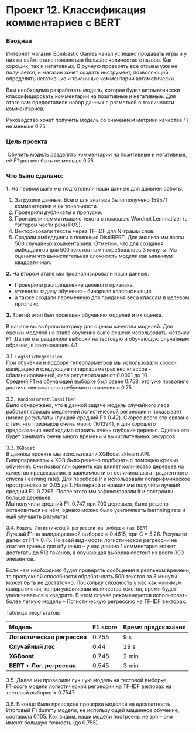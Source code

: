 # Проект 12. Классификация комментариев c BERT

### Вводная 
Интернет магазин Bombastic Games начал успешно продавать игры и у них на сайте стало появляться большое количество отзывов. Как хороших, так и негативных. В ручную проверять все отзывы уже не получается, и магазин хочет создать инструмент, позволяющий определять негативные и токсичные комментарии автоматически. 
    
Вам необходимо разработать модель, которая будет автоматически классифицировать комментарии на позитивные и негативные. Для этого вам предоставили набор данных с разметкой о токсичности комментариев.
    
Руководство хочет получить модель со значением метрики качества *F1* не меньше 0.75. 

### Цель проекта 
​	Обучить модель разделять комментарии на позитивные и негативные, её *F1* должен быть не меньше 0.75. 

### Что было сделано:
**1.** На первом шаге мы подготовили наши данные для дальней работы. 
1. Загрузили данные. Всего для анализа было получено 159571 комментариев и их тональности.
2. Проверили дубликаты и пропуски.
3. Произвели лемматизацию текста с помощью Wordnet Lemmatizer (с тэггером части речи POS).
4. Векторизовали тексты через TF-IDF для N-грамм слов.
5. Создали эмбеддинги с помощью DistilBERT. Для анализа мы взяли 500 случайных комментариев. Отметим, что для создания эмбеддингов для 500 текстов нам потребовалось 3 минуты. Мы оценили что вычислительная сложность модели как минимум квадратичная.

**2.** На втором этапе мы проанализировали наши данные.
- Проверили распределение целевого признака, 
- уточнили задачу обучения – бинарная классификация, 
- а также создали переменную для придания веса классам в целевом признаке.

**3.** Третий этап был посвящен обучению моделей и их оценке.

В начале вы выбрали метрику для оценки качества моделей. Для оценки моделей на этапе обучения было решено использовать метрику F1. 
Далее мы разделили выборки на тестовую и обучающую случайным образом, в соотношении 4:1.

3.1. `LogisticRegression`  
При обучении и подборе гиперпарметров мы использовали кросс-валидацию и следующие гиперпараметры: вес классов - сбалансированный, сила регуляризации от 0.0001 до 10.  
Средний F1 на обучающей выборке был равен 0.758, это уже позволило достичь минимально требуемого значения в 0.75.

3.2.` RandomForestClassifier`  
Было обнаружено, что в данной задаче модель случайного леса работает гораздо медленней логистической регрессии и показывает низкие результаты (лучший средний F1: 0.42). Скорее всего это связано с тем, что признаков очень много (161394), и для хорошего предсказания необходимо строить очень глубокие деревья. Однако это будет занимать очень много времени и вычислительных ресурсов.

3.3.  `XGBoost`  
В данном проекте мы использовали XGBoost sklearn API. Гиперпараметры к XGB было решено подбирать с помощью кривых обучения. Они позволяли оценить как влияет количество деревьев на качество предсказания, в зависимости от величины шага градиентного спуска (learning rate). Для перебора lr и использовали логарифмическое пространство от 0.05 до 1.
На первой итерации мы получили лучший средний F1: 0.7295. После этого мы зафиксировали lr и построили больше деревьев.  
Мы получили средний F1: 0.747 при 700 деревьев, было решено остановиться на нём, однако можно было увеличивать learnning rate и ещё улучшить результат.

3.4. `Модель Логистической регрессии на эмбеддингах BERT`  
Лучший F1 на валидационной выборке = 0.4615, при С = 5.26. Результат далек от F1 > 0.75. По всей видимости логистической регрессии не хватает данных для обучения – у нас длинна 1 комментария может достигать до 512 токенов, а обучающая выборка состоит из всего 300 элементов.

Если нам необходимо будет проверять сообщения в реальном времени, то пропускной способности обрабатывать 500 текстов за 3 минуты может быть не достаточно. Поскольку сложность у нас как минимум квадратичная, то при увеличении количества текстов, время будет увеличиваться в квадрате. В этом случае рекомендуется использовать более легкую модель – Логистическую регрессию на TF-IDF векторах.


Таблица результатов:

| Модель                      | F1 score | Время предсказания |
| :-------------------------- | -------- | ------------------ |
| **Логистическая регрессия** | 0.755    | 9 s                |
| **Случайный лес**           | 0.44     | 19 s               |
| **XGBoost**                 | 0.748    | 2 min              |
| **BERT + Лог. регрессия**   | 0.545    | 3 min              |

3.5. Далее мы проверили лучшую модель на тестовой выборке.  
F1-score модели логистической регрессии на TF-IDF векторах на тестовой выборке = 0.7547.

3.6. В конце была проведена проверка моделей на адекватность.  
Итоговый F1 dummy модели, не использующей машинное обучение, составила  0.105. Как видим, наши модели построены не зря – они имеют большую точность (до 0.755).
